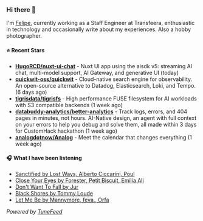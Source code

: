 ### Hi there 👋

I'm [Felipe](https://felipevm.com), currently working as a Staff Engineer at Transfeera, enthusiastic in technology and occasionally write about my experiences. Also a hobby photographer.

#### ⭐ Recent Stars
- **[HugoRCD/nuxt-ui-chat](https://github.com/HugoRCD/nuxt-ui-chat)** - Nuxt UI app using the aisdk v5: streaming AI chat, multi-model support, AI Gateway, and generative UI (today)
- **[quickwit-oss/quickwit](https://github.com/quickwit-oss/quickwit)** - Cloud-native search engine for observability. An open-source alternative to Datadog, Elasticsearch, Loki, and Tempo. (6 days ago)
- **[tigrisdata/tigrisfs](https://github.com/tigrisdata/tigrisfs)** - High performance FUSE filesystem for AI workloads with S3 compatible backends (1 week ago)
- **[databuddy-analytics/better-analytics](https://github.com/databuddy-analytics/better-analytics)** - Track logs, errors, and 404 pages in minutes, not hours. AI-Native design, an agent with full context on your errors to help you debug and solve them, all made within 3 days for CustomHack hackathon (1 week ago)
- **[analogdotnow/Analog](https://github.com/analogdotnow/Analog)** - Meet the calendar that changes everything (1 week ago)

#### 🎧 What I have been listening
- [Sanctified by Lost Ways, Alberto Ciccarini, Poul](https://open.spotify.com/track/34OYlTT4KwnjdUKd6z3Chv)
- [Close Your Eyes by Forester, Petit Biscuit, Emilia Ali](https://open.spotify.com/track/4tvbTeU02dazZsXMS81ybB)
- [Don&#39;t Want To Fall by Jur](https://open.spotify.com/track/3omrUPMJmcoL67d7HyiRyi)
- [Black Shores by Tommy Loude](https://open.spotify.com/track/2bSYFkotg8uBZtRj5TV1nE)
- [Let Me Be by Mannymore, feva., Orfa](https://open.spotify.com/track/7zNMBH02dsdoThZ7NRumTY)

_Powered by [TuneFeed](https://tunefeed.app?ref=github.com)_
